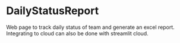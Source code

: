 # DailyStatusReport
Web page to track daily status of team and generate an excel report. Integrating to cloud can also be done with streamlit cloud.

